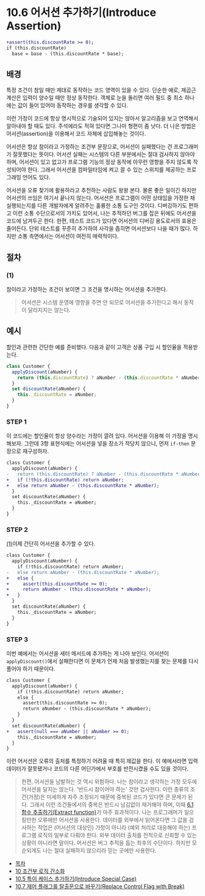 # 10.6 어서션 추가하기(Introduce Assertion)
``` diff
+assert(this.discountRate >= 0);
if (this.discountRate)
  base = base - (this.discountRate * base);
```
## 배경
특정 조건이 참일 때만 제대로 동작하는 코드 영역이 있을 수 있다. 단순한 예로, 제곱근 계산은 입력이 양수일 때만 정상 동작한다. 객체로 눈을 돌리면 여러 필드 중 최소 하나에는 값이 들어 있어야 동작하는 경우를 생각할 수 있다.

이런 가정이 코드에 항상 명시적으로 기술되어 있지는 않아서 알고리즘을 보고 연역해서 알아내야 할 때도 있다. 주석에라도 적혀 있다면 그나마 형편이 좀 낫다. 더 나은 방법은 어서션(assertion)을 이용해서 코드 자체에 삽입해놓는 것이다.

어서션은 항상 참이라고 가정하는 조건부 문장으로, 어서션이 실패했다는 건 프로그래머가 잘못했다는 뜻이다. 어서션 실패는 시스템의 다른 부분에서는 절대 검사하지 않아야 하며, 어서션이 있고 없고가 프로그램 기능의 정상 동작에 아무런 영향을 주지 않도록 작성되어야 한다. 그래서 어서션을 컴파일타임에 켜고 끌 수 있는 스위치를 제공하는 프로그래밍 언어도 있다.

어서션을 오류 찾기에 활용하라고 추천하는 사람도 왕왕 본다. 몰론 좋은 일이긴 하지만 어서션의 쓰임은 여기서 끝나지 않는다. 어서션은 프로그램이 어떤 상태임을 가정한 채 실행되는지를 다른 개발자에게 알려주는 훌륭한 소통 도구인 것이다. 디버깅하기도 편하고 이런 소통 수단으로서의 가치도 있어서, 나는 추적하던 버그를 잡은 뒤에도 어서션을 코드에 남겨두곤 한다. 한편, 테스트 코드가 있다면 어서션의 디버깅 용도로서의 효용은 줄어든다. 단위 테스트를 꾸준히 추가하여 사각을 좁히면 어서션보다 나을 때가 많다. 하지만 소통 측면에서는 어서션이 여전히 매력적이다.
## 절차

### (1)
참이라고 가정하는 조건이 보이면 그 조건을 명시하는 어서션을 추가한다.
> 어서션은 시스템 운영에 영향을 주면 안 되므로 어서션을 추가한다고 해서 동작이 달라지지는 않는다.

## 예시
할인과 관련한 간단한 예를 준비했다. 다음과 같이 고객은 상품 구입 시 할인율을 적용받는다.
``` javascript
class Customer {
  applyDiscount(aNumber) {
    return (this.discountRate) ? aNumber - (this.discountRate * aNumber) : aNumber;
  }
  set discountRate(aNumber) {
    this._discountRate = aNumber;
  }
}
```
### STEP 1
이 코드에는 할인율이 항상 양수라는 가정이 깔려 있다. 어서션을 이용해 이 가정을 명시해보자. 그런데 3항 표현식에는 어서션을 넣을 장소가 적당치 않으니, 먼저 `if-then` 문장으로 재구성하자.
``` diff
class Customer {
  applyDiscount(aNumber) {
-   return (this.discountRate) ? aNumber - (this.discountRate * aNumber) : aNumber;
+   if (!this.discountRate) return aNumber;
+   else return aNumber - (this.discountRate * aNumber);
  }
  set discountRate(aNumber) {
    this._discountRate = aNumber;
  }
}
```
### STEP 2
[(1)](https://github.com/wonder13662/refactoring-v2/blob/writing/chapter10/10-6.md#1)이제 간단히 어서션을 추가할 수 있다.
``` diff
class Customer {
  applyDiscount(aNumber) {
    if (!this.discountRate) return aNumber;
-   else return aNumber - (this.discountRate * aNumber);
+   else {
+     assert(this.discountRate >= 0);
+     return aNumber - (this.discountRate * aNumber);
+   }
  }
  set discountRate(aNumber) {
    this._discountRate = aNumber;
  }
}
```
### STEP 3
이번 예에서는 어서션을 세터 메서드에 추가하는 게 나아 보인다. 어서션이 `applyDiscount()`에서 실패한다면 이 문제가 언제 처음 발생했는지를 찾는 문제를 다시 풀어야 하기 때문이다.
``` diff
class Customer {
  applyDiscount(aNumber) {
    if (!this.discountRate) return aNumber;
    else {
      assert(this.discountRate >= 0);
      return aNumber - (this.discountRate * aNumber);
    }
  }
  set discountRate(aNumber) {
+   assert(null === aNumber || aNumber >= 0);
    this._discountRate = aNumber;
  }
}
```
이런 어서션은 오류의 출처를 특정하기 어려울 때 특히 제값을 한다. 이 예에서라면 입력 데이터가 잘못됐거나 코드의 다른 어딘가에서 부호를 반전시켰을 수도 있을 것이다.
> 한편, 어서션을 남발하는 것 역시 위험하다. 나는 참이라고 생각하는 가정 모두에 어서션을 달지는 않는다. '반드시 참이어야 하는' 것만 검사한다. 이런 종류의 조건(가정)은 미세하게 자주 조정되기 때문에 중복된 코드가 있다면 큰 문제가 된다. 그래서 이런 조건들에서의 중복은 반드시 남김없이 제거해야 하며, 이때 [6.1 함수 추출하기(Extract function)](https://github.com/wonder13662/refactoring-v2/blob/writing/chapter06/6-1.md)가 아주 효과적이다. 나는 프로그래머가 일으킬만한 오류에만 어서션을 사용한다. 데이터를 외부에서 읽어온다면 그 값을 검사하는 작업은 (어서션의 대상인) 가정이 아니라 (예외 처리로 대응해야 하는) 프로그램 로직의 일부로 다뤄야 한다. 외부 데이터 출처를 전적으로 신뢰할 수 있는 상황이 아니라면 말이다. 어서션은 버그 추적을 돕는 최후의 수단이다. 하지만 모순되게도 나는 절대 실패하지 않으리라 믿는 곳에만 사용한다.

- [목차](https://github.com/wonder13662/refactoring-v2/blob/writing/README.md)
- [10 조건부 로직 간소화](https://github.com/wonder13662/refactoring-v2/blob/writing/chapter10)
- [10.5 특이 케이스 추가하기(Introduce Special Case)](https://github.com/wonder13662/refactoring-v2/blob/writing/chapter10/10-5.md)
- [10.7 제어 플래그를 탈출문으로 바꾸기(Replace Control Flag with Break)](https://github.com/wonder13662/refactoring-v2/blob/writing/chapter10/10-7.md)
